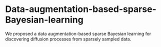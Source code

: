 # Data-augmentation-based-sparse-Bayesian-learning
We proposed a data augmentation-based sparse Bayesian learning for discovering diffusion processes from sparsely sampled data.
